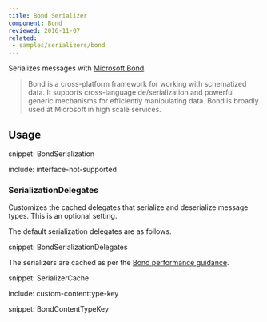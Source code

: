 ```yaml
---
title: Bond Serializer
component: Bond
reviewed: 2016-11-07
related:
 - samples/serializers/bond
---
```


Serializes messages with [Microsoft Bond](https://microsoft.github.io/bond/manual/bond_cs.html).

> Bond is a cross-platform framework for working with schematized data. It supports cross-language de/serialization and powerful generic mechanisms for efficiently manipulating data. Bond is broadly used at Microsoft in high scale services.


## Usage

snippet: BondSerialization

include: interface-not-supported


### SerializationDelegates

Customizes the cached delegates that serialize and deserialize message types. This is an optional setting.

The default serialization delegates are as follows.

snippet: BondSerializationDelegates

The serializers are cached as per the [Bond performance guidance](https://microsoft.github.io/bond/manual/bond_cs.html#performance).

snippet: SerializerCache


include: custom-contenttype-key

snippet: BondContentTypeKey
